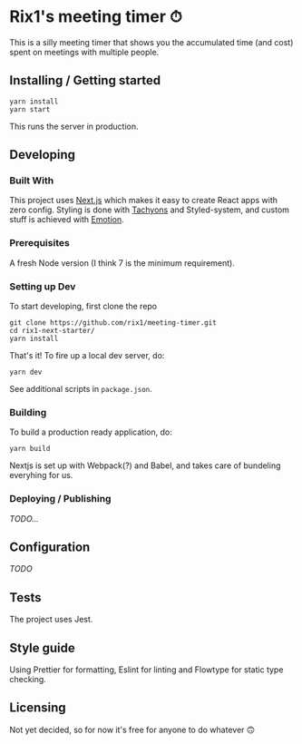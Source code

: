 # Rix1's meeting timer ⏱

This is a silly meeting timer that shows you the accumulated time (and cost) spent on meetings with multiple people.

## Installing / Getting started

```shell
yarn install
yarn start
```

This runs the server in production.

## Developing

### Built With

This project uses [Next.js](nextjs.org) which makes it easy to create React apps with zero config. Styling is done with [Tachyons](http://tachyons.io/) and Styled-system, and custom stuff is achieved with [Emotion](https://emotion.sh/).

### Prerequisites

A fresh Node version (I think 7 is the minimum requirement).

### Setting up Dev

To start developing, first clone the repo

```shell
git clone https://github.com/rix1/meeting-timer.git
cd rix1-next-starter/
yarn install
```

That's it! To fire up a local dev server, do:

```shell
yarn dev
```

See additional scripts in `package.json`.

### Building

To build a production ready application, do:

```shell
yarn build
```

Nextjs is set up with Webpack(?) and Babel, and takes care of bundeling everyhing for us.

### Deploying / Publishing

_TODO..._

<!-- give instructions on how to build and release a new version
In case there's some step you have to take that publishes this project to a
server, this is the right time to state it.

```shell
packagemanager deploy your-project -s server.com -u username -p password
```

And again you'd need to tell what the previous code actually does. -->

## Configuration

<!-- Here you should write what are all of the configurations a user can enter when
using the project. -->

_TODO_

## Tests

The project uses Jest.

## Style guide

Using Prettier for formatting, Eslint for linting and Flowtype for static type checking.

## Licensing

Not yet decided, so for now it's free for anyone to do whatever 🙃
